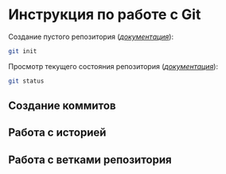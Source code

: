# **Инструкция по работе с Git**
 Создание пустого репозитория (*[документация](https://git-scm.com/docs/git-init "git init")*):
 ```sh
git init
 ```
 Просмотр текущего состояния репозитория (*[документация](https://git-scm.com/docs/git-status)*):
```sh
git status
```
## Создание коммитов

## Работа с историей

## Работа с ветками репозитория
